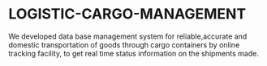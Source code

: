 # LOGISTIC-CARGO-MANAGEMENT
We developed data base management system for reliable,accurate and domestic transportation of goods through cargo containers by online tracking facility, to get real time status information on the shipments made.
